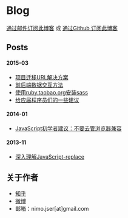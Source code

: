 Blog
========

[通过邮件订阅此博客](http://www.mikecrm.com/f.php?t=ILwcsM)  或 [通过Github 订阅此博客](https://github.com/nimojs/blog/issues/15)

## Posts

#### 2015-03
- [项目迁移URL解决方案](https://github.com/nimojs/blog/issues/11)
- [前后端数据交互方法](https://github.com/nimojs/blog/issues/13)
- [使用ruby.taobao.org安装sass](https://github.com/nimojs/blog/issues/14)
- [给应届程序员们的一些建议](https://github.com/nimojs/blog/issues/16)

#### 2014-01
- [JavaScript初学者建议：不要去管浏览器兼容](https://github.com/nimojs/blog/issues/1)

#### 2013-11
- [深入理解JavaScript-replace](https://github.com/nimojs/blog/issues/2)

## 关于作者
- [知乎](http://www.zhihu.com/people/nimoJs)
- [微博](http://weibo.com/nimojs)
- 邮箱：nimo.jser[at]gmail.com

